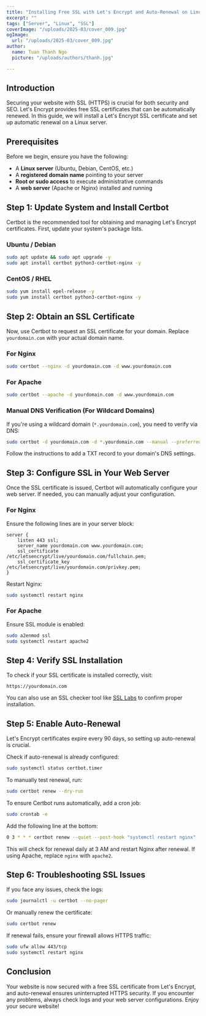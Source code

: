 ```yaml
---
title: "Installing Free SSL with Let's Encrypt and Auto-Renewal on Linux"
excerpt: ""
tags: ["Server", "Linux", "SSL"]
coverImage: "/uploads/2025-03/cover_009.jpg"
ogImage:
  url: "/uploads/2025-03/cover_009.jpg"
author:
  name: Tuan Thanh Ngo
  picture: "/uploads/authors/thanh.jpg"

---
```


## Introduction

Securing your website with SSL (HTTPS) is crucial for both security and SEO. Let's Encrypt provides free SSL certificates that can be automatically renewed. In this guide, we will install a Let's Encrypt SSL certificate and set up automatic renewal on a Linux server.

## Prerequisites

Before we begin, ensure you have the following:

- A **Linux server** (Ubuntu, Debian, CentOS, etc.)
- A **registered domain name** pointing to your server
- **Root or sudo access** to execute administrative commands
- A **web server** (Apache or Nginx) installed and running

## Step 1: Update System and Install Certbot

Certbot is the recommended tool for obtaining and managing Let's Encrypt certificates. First, update your system's package lists.

### Ubuntu / Debian
```bash
sudo apt update && sudo apt upgrade -y
sudo apt install certbot python3-certbot-nginx -y
```

### CentOS / RHEL
```bash
sudo yum install epel-release -y
sudo yum install certbot python3-certbot-nginx -y
```

## Step 2: Obtain an SSL Certificate

Now, use Certbot to request an SSL certificate for your domain. Replace `yourdomain.com` with your actual domain name.

### For Nginx
```bash
sudo certbot --nginx -d yourdomain.com -d www.yourdomain.com
```

### For Apache
```bash
sudo certbot --apache -d yourdomain.com -d www.yourdomain.com
```

### Manual DNS Verification (For Wildcard Domains)
If you're using a wildcard domain (`*.yourdomain.com`), you need to verify via DNS:
```bash
sudo certbot -d yourdomain.com -d *.yourdomain.com --manual --preferred-challenges dns certonly
```
Follow the instructions to add a TXT record to your domain's DNS settings.

## Step 3: Configure SSL in Your Web Server

Once the SSL certificate is issued, Certbot will automatically configure your web server. If needed, you can manually adjust your configuration.

### For Nginx
Ensure the following lines are in your server block:
```nginx
server {
    listen 443 ssl;
    server_name yourdomain.com www.yourdomain.com;
    ssl_certificate /etc/letsencrypt/live/yourdomain.com/fullchain.pem;
    ssl_certificate_key /etc/letsencrypt/live/yourdomain.com/privkey.pem;
}
```
Restart Nginx:
```bash
sudo systemctl restart nginx
```

### For Apache
Ensure SSL module is enabled:
```bash
sudo a2enmod ssl
sudo systemctl restart apache2
```

## Step 4: Verify SSL Installation

To check if your SSL certificate is installed correctly, visit:
```
https://yourdomain.com
```
You can also use an SSL checker tool like [SSL Labs](https://www.ssllabs.com/ssltest/) to confirm proper installation.

## Step 5: Enable Auto-Renewal

Let's Encrypt certificates expire every 90 days, so setting up auto-renewal is crucial.

Check if auto-renewal is already configured:
```bash
sudo systemctl status certbot.timer
```

To manually test renewal, run:
```bash
sudo certbot renew --dry-run
```

To ensure Certbot runs automatically, add a cron job:
```bash
sudo crontab -e
```
Add the following line at the bottom:
```bash
0 3 * * * certbot renew --quiet --post-hook "systemctl restart nginx"
```
This will check for renewal daily at 3 AM and restart Nginx after renewal. If using Apache, replace `nginx` with `apache2`.

## Step 6: Troubleshooting SSL Issues

If you face any issues, check the logs:
```bash
sudo journalctl -u certbot --no-pager
```
Or manually renew the certificate:
```bash
sudo certbot renew
```
If renewal fails, ensure your firewall allows HTTPS traffic:
```bash
sudo ufw allow 443/tcp
sudo systemctl restart nginx
```

## Conclusion

Your website is now secured with a free SSL certificate from Let's Encrypt, and auto-renewal ensures uninterrupted HTTPS security. If you encounter any problems, always check logs and your web server configurations. Enjoy your secure website!

